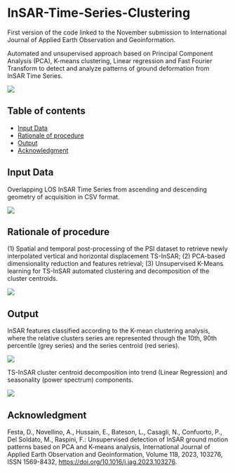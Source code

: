 # InSAR-Time-Series-Clustering
First version of the code linked to the November submission to International Journal of Applied Earth Observation and Geoinformation.

Automated and unsupervised approach based on Principal Component Analysis (PCA), K-means clustering, Linear regression and Fast Fourier Transform to detect and analyze patterns of ground deformation from InSAR Time Series.

![](figures/Picture_1.png)

## Table of contents
- [Input Data](#input-data)
- [Rationale of procedure](#rationale-of-procedure)
- [Output](#output)
- [Acknowledgment](#acknowledgment)

## Input Data
Overlapping LOS InSAR Time Series from ascending and descending geometry of acquisition in CSV format.

![](figures/Picture_2.png)

## Rationale of procedure

(1) Spatial and temporal post-processing of the PSI dataset to retrieve newly interpolated vertical and horizontal displacement TS-InSAR; (2) PCA-based dimensionality reduction and features retrieval; (3) Unsupervised K-Means learning for TS-InSAR automated clustering and decomposition of the cluster centroids. 

![](figures/Picture_3.png)

## Output
InSAR features classified according to the K-mean clustering analysis, where the relative clusters series are represented through the 10th, 90th percentile (grey series) and the series centroid (red series).

![](figures/Picture_4.png)

TS-InSAR cluster centroid decomposition into trend (Linear Regression) and seasonality (power spectrum) components.

![](figures/Picture_5.png)

## Acknowledgment
Festa, D., Novellino, A., Hussain, E., Bateson, L., Casagli, N., Confuorto, P., Del Soldato, M., Raspini, F.: Unsupervised detection of InSAR ground motion patterns based on PCA and K-means analysis, International Journal of Applied Earth Observation and Geoinformation, Volume 118, 2023, 103276, ISSN 1569-8432, https://doi.org/10.1016/j.jag.2023.103276.

